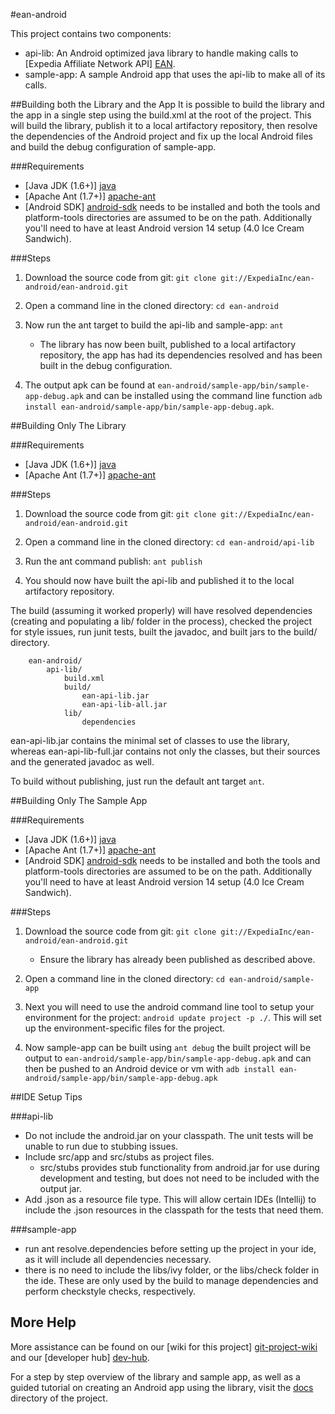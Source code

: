 #ean-android

This project contains two components:

- api-lib: An Android optimized java library to handle making calls to [Expedia Affiliate Network API] [EAN].
- sample-app: A sample Android app that uses the api-lib to make all of its calls.

##Building both the Library and the App
It is possible to build the library and the app in a single step using the build.xml at the root of the project. This will build the library, publish it to a local artifactory repository, then resolve the dependencies of the Android project and fix up the local Android files and build the debug configuration of sample-app. 

###Requirements

- [Java JDK (1.6+)] [java]
- [Apache Ant (1.7+)] [apache-ant]
- [Android SDK] [android-sdk] needs to be installed and both the tools and platform-tools directories are assumed to be on the path. Additionally you'll need to have at least Android version 14 setup (4.0 Ice Cream Sandwich).

###Steps

1. Download the source code from git: `git clone git://ExpediaInc/ean-android/ean-android.git`
            
2. Open a command line in the cloned directory: `cd ean-android`

3. Now run the ant target to build the api-lib and sample-app: `ant`
    - The library has now been built, published to a local artifactory repository, the app has had its dependencies resolved and has been built in the debug configuration.
    
4. The output apk can be found at `ean-android/sample-app/bin/sample-app-debug.apk` and can be installed using the command line function `adb install ean-android/sample-app/bin/sample-app-debug.apk`.

##Building Only The Library

###Requirements

- [Java JDK (1.6+)] [java]
- [Apache Ant (1.7+)] [apache-ant]

###Steps

1. Download the source code from git: `git clone git://ExpediaInc/ean-android/ean-android.git`

2. Open a command line in the cloned directory: `cd ean-android/api-lib`

3. Run the ant command publish: `ant publish`

3. You should now have built the api-lib and published it to the local artifactory repository.

The build (assuming it worked properly) will have resolved dependencies (creating and populating a lib/ folder in the process), checked the project for style issues, run junit tests, built the javadoc, and built jars to the build/ directory.
        
        ean-android/
            api-lib/
                build.xml
                build/
                    ean-api-lib.jar
                    ean-api-lib-all.jar
                lib/
                    dependencies
                    
ean-api-lib.jar contains the minimal set of classes to use the library, whereas ean-api-lib-full.jar contains not only the classes, but their sources and the generated javadoc as well.

To build without publishing, just run the default ant target `ant`.

##Building Only The Sample App

###Requirements

- [Java JDK (1.6+)] [java]
- [Apache Ant (1.7+)] [apache-ant]
- [Android SDK] [android-sdk] needs to be installed and both the tools and platform-tools directories are assumed to be on the path. Additionally you'll need to have at least Android version 14 setup (4.0 Ice Cream Sandwich).

###Steps
1. Download the source code from git: `git clone git://ExpediaInc/ean-android/ean-android.git`
    - Ensure the library has already been published as described above.

2. Open a command line in the cloned directory: `cd ean-android/sample-app`

4. Next you will need to use the android command line tool to setup your environment for the project: `android update project -p ./`. This will set up the environment-specific files for the project.

5. Now sample-app can be built using `ant debug` the built project will be output to `ean-android/sample-app/bin/sample-app-debug.apk` and can then be pushed to an Android device or vm with `adb install ean-android/sample-app/bin/sample-app-debug.apk`

##IDE Setup Tips

###api-lib
- Do not include the android.jar on your classpath. The unit tests will be unable to run due to stubbing issues.
- Include src/app and src/stubs as project files. 
    - src/stubs provides stub functionality from android.jar for use during development and testing, but does not need to be included with the output jar.
- Add .json as a resource file type. This will allow certain IDEs (Intellij) to include the .json resources in the classpath for the tests that need them.

###sample-app
- run ant resolve.dependencies before setting up the project in your ide, as it will include all dependencies necessary.
- there is no need to include the libs/ivy folder, or the libs/check folder in the ide. These are only used by the build to manage dependencies and perform checkstyle checks, respectively.

## More Help

More assistance can be found on our [wiki for this project] [git-project-wiki] and our [developer hub] [dev-hub].

For a step by step overview of the library and sample app, as well as a guided tutorial on creating an Android app using the library, visit the [docs] directory of the project.

[EAN]: http://www.expediaaffiliate.com/ "Expedia Affiliate Network"
[dev-hub]: http://developer.ean.com "EAN Developer Hub"
[git-project]: http://ExpediaInc/ean-android/ean-android.git "ean-android project"
[git-project-wiki]: https://github.com/ExpediaInc/ean-android/wiki "ean-android project wiki"
[java]: http://www.oracle.com/technetwork/java/javase/downloads/index.html "Java"
[apache-ant]: http://ant.apache.org/bindownload.cgi "Apache Ant"
[android-sdk]: http://developer.android.com/sdk/index.html "Android SDK"
[docs]: https://github.com/ExpediaInc/ean-android/tree/master/docs "ean-android/docs"
